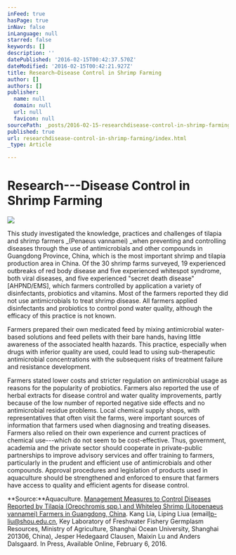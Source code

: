 ```yaml
---
inFeed: true
hasPage: true
inNav: false
inLanguage: null
starred: false
keywords: []
description: ''
datePublished: '2016-02-15T00:42:37.570Z'
dateModified: '2016-02-15T00:42:21.927Z'
title: Research—Disease Control in Shrimp Farming
author: []
authors: []
publisher:
  name: null
  domain: null
  url: null
  favicon: null
sourcePath: _posts/2016-02-15-researchdisease-control-in-shrimp-farming.md
published: true
url: researchdisease-control-in-shrimp-farming/index.html
_type: Article

---
```

# Research---Disease Control in Shrimp Farming
![](https://the-grid-user-content.s3-us-west-2.amazonaws.com/b76b6e7b-b48c-47cf-9c62-5a6f408c9cb4.jpg)

This study investigated the knowledge, practices and challenges of tilapia and shrimp farmers _(Penaeus vannamei) _when preventing and controlling diseases through the use of antimicrobials and other compounds in Guangdong Province, China, which is the most important shrimp and tilapia production area in China.  Of the 30 shrimp farms surveyed, 19 experienced outbreaks of red body disease and five experienced whitespot syndrome, both viral diseases, and five experienced "secret death disease" \[AHPND/EMS\], which farmers controlled by application a variety of disinfectants, probiotics and vitamins.  Most of the farmers reported they did not use antimicrobials to treat shrimp disease.  All farmers applied disinfectants and probiotics to control pond water quality, although the efficacy of this practice is not known.

Farmers prepared their own medicated feed by mixing antimicrobial water-based solutions and feed pellets with their bare hands, having little awareness of the associated health hazards.  This practice, especially when drugs with inferior quality are used, could lead to using sub-therapeutic antimicrobial concentrations with the subsequent risks of treatment failure and resistance development.

Farmers stated lower costs and stricter regulation on antimicrobial usage as reasons for the popularity of probiotics.  Farmers also reported the use of herbal extracts for disease control and water quality improvements, partly because of the low number of reported negative side effects and no antimicrobial residue problems.  Local chemical supply shops, with representatives that often visit the farms, were important sources of information that farmers used when diagnosing and treating diseases.  Farmers also relied on their own experience and current practices of chemical use---which do not seem to be cost-effective.  Thus, government, academia and the private sector should cooperate in private-public partnerships to improve advisory services and offer training to farmers, particularly in the prudent and efficient use of antimicrobials and other compounds.  Approval procedures and legislation of products used in aquaculture should be strengthened and enforced to ensure that farmers have access to quality and efficient agents for disease control.

**Source:**Aquaculture. [Management Measures to Control Diseases Reported by Tilapia (Oreochromis spp.) and Whiteleg Shrimp (Litopenaeus vannamei) Farmers in Guangdong, China][0].  Kang Lia, Liping Liua (email[lp-liu@shou.edu.cn][1], Key Laboratory of Freshwater Fishery Germplasm Resources, Ministry of Agriculture, Shanghai Ocean University, Shanghai 201306, China), Jesper Hedegaard Clausen, Maixin Lu and Anders Dalsgaard.  In Press, Available Online, February 6, 2016\.

[0]: http://www.sciencedirect.com/science/article/pii/S0044848616300552
[1]: mailto:lp-liu@shou.edu.cn
